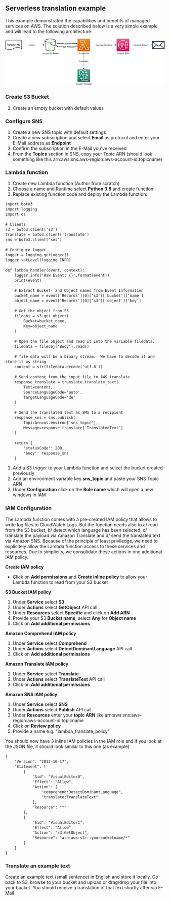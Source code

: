 ## Serverless translation example
This example demonstrated the capabilities and benefits of managed services on AWS. The solution described below is a very simple example and will lead to the following architecture:

![Architecture](translation-example.png "Architecture")
### Create S3 Bucket
1. Create an empty bucket with default values


### Configure SNS
1. Create a new SNS topic with default settings
1. Create a new subscription and select **Email** as protocol and enter your E-Mail address as **Endpoint**
1. Confirm the subscription in the E-Mail you've received
1. From the **Topics** section in SNS, copy your Topic ARN (should look something like this arn:aws:sns:aws-region:aws-account-id:topicname)


### Lambda function
1. Create new Lambda function (Author from scratch)
1. Choose a name and Runtime select **Python 3.8** and create function
1. Replace existing function code and deploy the Lambda function:

```
import boto3
import logging
import os

# Clients
s3 = boto3.client('s3')
translate = boto3.client('translate')
sns = boto3.client('sns')

# Configure logger
logger = logging.getLogger()
logger.setLevel(logging.INFO)

def lambda_handler(event, context):
    logger.info('Raw Event: {}'.format(event))
    print(event)
    
    # Extract Bucket- and Object names from Event Information
    bucket_name = event['Records'][0]['s3']['bucket']['name']
    object_name = event['Records'][0]['s3']['object']['key']

    # Get the object from S3
    fileobj = s3.get_object(
        Bucket=bucket_name,
        Key=object_name
    ) 
    
    # Open the file object and read it into the variable filedata. 
    filedata = fileobj['Body'].read()
    
    # file data will be a binary stream.  We have to decode it and store it as string
    content = str(filedata.decode('utf-8'))

    # Send content from the input file to AWS translate
    response_translate = translate.translate_text(
        Text=content,
        SourceLanguageCode='auto',
        TargetLanguageCode='de'
    )
    
    # Send the translated text as SMS to a recipient
    response_sns = sns.publish(
        TopicArn=os.environ['sns_topic'],
        Message=response_translate['TranslatedText']
    )
    
    return {
        'statusCode': 200,
        'body': response_sns
    }
```
1. Add a S3 trigger to your Lambda function and select the bucket created previously
1. Add an environment variable key **sns_topic** and paste your SNS Topic ARN
1. Under **Configuration** click on the **Role name** which will open a new windows in IAM

### IAM Configuration
The Lambda function comes with a pre-created IAM policy that allows to write log files to CloudWatch Logs. But the function needs also to a/ read from the S3 bucket, b/ detect which language has been selected, c/ translate the payload via Amazon Translate and d/ send the translated text via Amazon SNS. Because of the principle of least priviledge, we need to explicitely allow the Lambda function access to these services and resources. Due to simplicity, we consolidate these actions in one additional IAM policy.

**Create IAM policy**
- Click on **Add permissions** and **Create inline policy** to allow your Lambda function to read from your S3 bucket

**S3 Bucket IAM policy**
1. Under **Service** select **S3**
1. Under **Actions** select **GetObject** API call
1. Under **Resources** select **Specific** and click on **Add ARN**
1. Provide your S3 **Bucket name**, select **Any** for **Object name** 
1. Click on **Add additional permissions**

**Amazon Comprehend IAM policy**
1. Under **Service** select **Comprehend**
1. Under **Actions** select **DetectDominantLanguage** API call
1. Click on **Add additional permissions**

**Amazon Translate IAM policy**
1. Under **Service** select **Translate**
1. Under **Actions** select **TranslateText** API call
1. Click on **Add additional permissions**

**Amazon SNS IAM policy**
1. Under **Service** select **SNS**
1. Under **Actions** select **Publish** API call
1. Under **Resources** enter your **topic ARN** like arn:aws:sns:aws-region:aws-account-id:topicname
1. Click on **Review policy**
1. Provide a name e.g. "lambda_translate_policy"

You should now have 3 inline IAM policies in the IAM role and if you look at the JSON file, it should look similar to this one (as example)


```
{
    "Version": "2012-10-17",
    "Statement": [
        {
            "Sid": "VisualEditor0",
            "Effect": "Allow",
            "Action": [
                "comprehend:DetectDominantLanguage",
                "translate:TranslateText"
            ],
            "Resource": "*"
        },
        {
            "Sid": "VisualEditor1",
            "Effect": "Allow",
            "Action": "s3:GetObject",
            "Resource": "arn:aws:s3:::yourbucketname/*"
        }
    ]
}
```


### Translate an example text
Create an example text (small sentence) in English and store it locally. Go back to S3, browse to your bucket and upload or drag/drop your file into your bucket. You should receive a translation of that text shortly after via E-Mail
